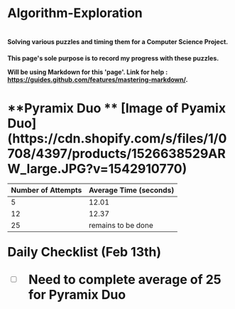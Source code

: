 # Algorithm-Exploration
# <h4> Solving various puzzles and timing them for a Computer Science Project. 
<h4> This page's sole purpose is to record my progress with these puzzles. 

Will be using Markdown for this 'page'. Link for help : https://guides.github.com/features/mastering-markdown/. 

<h1> **Pyramix Duo **
[Image of Pyamix Duo](https://cdn.shopify.com/s/files/1/0708/4397/products/1526638529ARW_large.JPG?v=1542910770)
 
 Number of Attempts | Average Time (seconds)
 -------------------|---------
5     |   12.01
12 | 12.37 
25 | remains to be done 

Daily Checklist (Feb 13th)
- [ ] Need to complete average of 25 for Pyramix Duo
